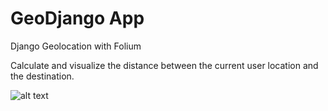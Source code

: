 # GeoDjango App 
Django Geolocation with Folium

Calculate and visualize the distance between the current user location and the destination.

![alt text](https://encrypted-tbn0.gstatic.com/images?q=tbn:ANd9GcSlkPbA8EC3JS7IQorTN06PAOzCaB7xBe8ARg&usqp=CAU)
